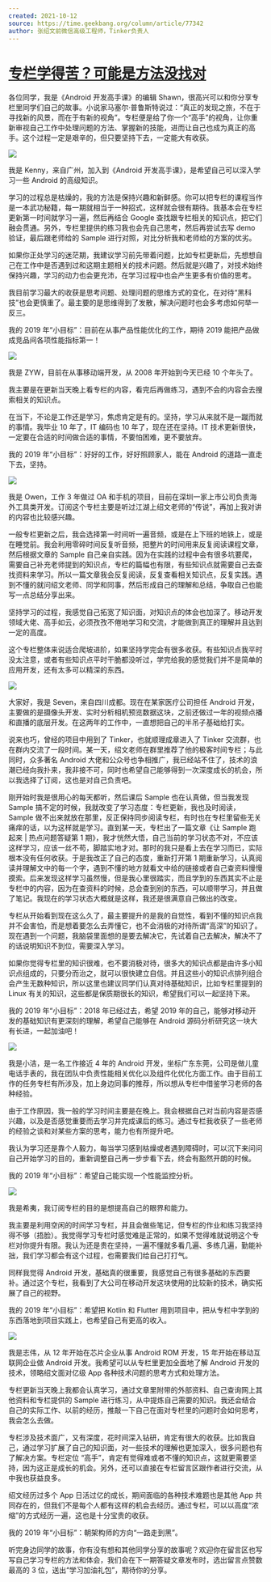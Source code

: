 ```yaml
---
created: 2021-10-12
source: https://time.geekbang.org/column/article/77342
author: 张绍文前微信高级工程师，Tinker负责人
---
```


# [专栏学得苦？可能是方法没找对](https://time.geekbang.org/column/article/77342)


各位同学，我是《Android 开发高手课》的编辑 Shawn，很高兴可以和你分享专栏里同学们自己的故事。小说家马塞尔·普鲁斯特说过：“真正的发现之旅，不在于寻找新的风景，而在于有新的视角”。专栏便是给了你一个“高手”的视角，让你重新审视自己工作中处理问题的方法、掌握新的技能，进而让自己也成为真正的高手。这个过程一定是艰辛的，但只要坚持下去，一定能大有收获。

![](https://static001.geekbang.org/resource/image/55/39/559ec4b6bd32283500cddc2869bad639.png)

我是 Kenny，来自广州，加入到《Android 开发高手课》，是希望自己可以深入学习一些 Android 的高级知识。

学习的过程总是枯燥的，我的方法是保持兴趣和新鲜感。你可以把专栏的课程当作是一本武功秘籍，每一期就相当于一种招式，这样就会很有期待。我基本会在专栏更新第一时间就学习一遍，然后再结合 Google 查找跟专栏相关的知识点，把它们融会贯通。另外，专栏里提供的练习我也会先自己思考，然后再尝试去写 demo 验证，最后跟老师给的 Sample 进行对照，对比分析我和老师给的方案的优劣。

如果你正处学习的迷茫期，我建议学习前先带着问题，比如专栏更新后，先想想自己在工作中是否遇到过和这期主题相关的技术问题。然后就是兴趣了，对技术始终保持兴趣，学习的动力也会更充沛，在学习过程中也会产生更多有价值的思考。

我目前学习最大的收获是思考问题、处理问题的思维方式的变化，在对待“黑科技”也会更慎重了。最主要的是思维得到了发散，解决问题时也会多考虑如何举一反三。

我的 2019 年“小目标”：目前在从事产品性能优化的工作，期待 2019 能把产品做成竞品间各项性能指标第一！

![](https://static001.geekbang.org/resource/image/54/49/541f8da3cf1bb6340462e2313cc3af49.png)

我是 ZYW，目前在从事移动端开发，从 2008 年开始到今天已经 10 个年头了。

我主要是在更新当天晚上看专栏的内容，看完后再做练习，遇到不会的内容会去搜索相关的知识点。

在当下，不论是工作还是学习，焦虑肯定是有的。坚持，学习从来就不是一蹴而就的事情。我毕业 10 年了，IT 编码也 10 年了，现在还在坚持。IT 技术更新很快，一定要在合适的时间做合适的事情，不要怕困难，更不要放弃。

我的 2019 年“小目标”：好好的工作，好好照顾家人，能在 Android 的道路一直走下去，坚持。

![](https://static001.geekbang.org/resource/image/29/96/29cfacdd036206fa1d6f0512b723b096.png)

我是 Owen，工作 3 年做过 OA 和手机的项目，目前在深圳一家上市公司负责海外工具类开发。订阅这个专栏主要是听过江湖上绍文老师的“传说”，再加上我对讲的内容也比较感兴趣。

一般专栏更新之后，我会选择第一时间听一遍音频，或是在上下班的地铁上，或是在睡觉前。我会利用零碎时间反复听音频，把整片的时间用来反复阅读课程文章，然后根据文章的 Sample 自己亲自实践。因为在实践的过程中会有很多坑要爬，需要自己补充老师提到的知识点，专栏的篇幅也有限，有些知识点就需要自己去查找资料来学习。所以一篇文章我会反复阅读，反复查看相关知识点，反复实践。遇到不懂的就问绍文老师、同学和同事，然后形成自己的理解和总结，争取自己也能写一点总结分享出来。

坚持学习的过程，我感觉自己拓宽了知识面，对知识点的体会也加深了。移动开发领域大佬、高手如云，必须孜孜不倦地学习和交流，才能做到真正的理解并且达到一定的高度。

这个专栏整体来说适合爬坡进阶，如果坚持学完会有很多收获。有些知识点我平时没太注意，或者有些知识点平时干脆都没听过，学完给我的感觉我们并不是简单的应用开发，还有太多可以精深的东西。

![](https://static001.geekbang.org/resource/image/bc/9f/bccda15e0955af195cabfcd1baa9789f.png)

大家好，我是 Seven，来自四川成都。现在在某家医疗公司担任 Android 开发，主要做的是摄像头开发、实时分析相机预览数据这块，之前还做过一年的视频点播和直播的底层开发。在这两年的工作中，一直想把自己的半吊子基础给打实。

说来也巧，曾经的项目中用到了 Tinker，也就顺理成章进入了 Tinker 交流群，也在群内交流了一段时间。某一天，绍文老师在群里推荐了他的极客时间专栏；与此同时，众多著名 Android 大佬和公众号也争相推广，我已经站不住了，技术的浪潮已经向我扑来，我非接不可，同时也希望自己能够得到一次深度成长的机会，所以我选择了订阅，这也是对自己负责吧。

刚开始时我是很用心的每天都听，然后课后 Sample 也在认真做，但当我发现 Sample 搞不定的时候，我就改变了学习态度：专栏更新，我也及时阅读，Sample 做不出来就放在那里，反正保持同步阅读专栏，有时也在专栏里留些无关痛痒的话，以为这样就是学习。直到某一天，专栏出了一篇文章《让 Sample 跑起来 | 热点问题答疑第 1 期》，我才恍然大悟，自己当前的学习状态不对，不应该这样学习，应该一丝不苟，脚踏实地才对。那时的我只是看上去在学习而已，实际根本没有任何收获。于是我改正了自己的态度，重新打开第 1 期重新学习，认真阅读并理解文中的每一个字，遇到不懂的地方就看文中给的链接或者自己查资料慢慢摸索。后来发现这样学习虽然慢，但是我心里很踏实，而且学到的东西其实不止是专栏中的内容，因为在查资料的时候，总会查到别的东西，可以顺带学习，并且做了笔记。我现在的学习状态大概就是这样，我还是很满意自己做出的改变。

专栏从开始看到现在这么久了，最主要提升的是我的自觉性，看到不懂的知识点我并不会害怕，而是想着要怎么去弄懂它，也不会消极的对待所谓“高深”的知识了。现在遇到一个问题，我脑袋里面想的是要去解决它，先试着自己去解决，解决不了的话说明知识不到位，需要深入学习。

如果你觉得专栏里的知识很难，也不要消极对待，很多大的知识点都是由许多小知识点组成的，只要分而治之，就可以很快建立自信。并且这些小的知识点排列组合会产生无数种知识，所以这里也建议同学们认真对待基础知识，比如专栏里提到的 Linux 有关的知识，这些都是保质期很长的知识，希望我们可以一起坚持下来。

我的 2019 年“小目标”：2018 年已经过去，希望 2019 年的自己，能够对移动开发的基础知识有更深刻的理解，希望自己能够在 Android 源码分析研究这一块大有长进，一起加油吧！

![](https://static001.geekbang.org/resource/image/82/1f/826a24c9f4a2bb4d60c553f57fcd491f.png)

我是小洁，是一名工作接近 4 年的 Android 开发，坐标广东东莞，公司是做儿童电话手表的，我在团队中负责性能相关优化以及组件化优化方面工作。由于目前工作的任务专栏有所涉及，加上身边同事的推荐，所以想从专栏中借鉴学习老师的各种经验。

由于工作原因，我一般的学习时间主要是在晚上。我会根据自己对当前内容是否感兴趣，以及是否感觉重要而去学习并完成课后的练习。通过专栏我收获了一些老师的经验之谈和对某些方案的思考，能力也有所提升吧。

我认为学习还是靠个人毅力，每当学习感到枯燥或者遇到障碍时，可以沉下来问问自己开始学习的目的，重新调整自己再一步步看下去，终会有豁然开朗的时候。

我的 2019 年“小目标”：希望自己能实现一个性能监控分析。

![](https://static001.geekbang.org/resource/image/d3/72/d3b0847e18f8bc4a5d68b4a096f87f72.png)

我是希夷，我订阅专栏的目的是想提高自己的眼界和能力。

我主要是利用空闲的时间学习专栏，并且会做些笔记，但专栏的作业和练习我坚持得不够（捂脸）。我觉得学习专栏时感觉难是正常的，如果不觉得难就说明这个专栏对你提升有限。我认为还是贵在坚持，一遍不懂就多看几遍、多练几遍，勤能补拙，我们学习都会有这个过程，也需要我们给自己打打气。

同样我觉得 Android 开发，基础真的很重要，我感觉自己有很多基础的东西要补。通过这个专栏，我看到了大公司在移动开发这块使用的比较新的技术，确实拓展了自己的视野。

我的 2019 年“小目标”：希望把 Kotlin 和 Flutter 用到项目中，把从专栏中学到的东西落地到项目实践上，也希望自己有更高的收入。

![](https://static001.geekbang.org/resource/image/2b/7a/2b2f0156a5db6ba1d04505b3dd6b747a.png)

我是志伟，从 12 年开始在芯片企业从事 Android ROM 开发，15 年开始在移动互联网企业做 Android 开发。我希望可以从专栏里更加全面地了解 Android 开发的技术，领略绍文面对亿级 App 各种技术问题的思考方式和处理方法。

专栏更新当天晚上我都会认真学习，通过文章里附带的外部资料、自己查询网上其他资料和专栏提供的 Sample 进行练习，从中提炼自己需要的知识。我还会结合自己的实际工作、以前的经历，推敲一下自己在面对专栏里的问题时会如何思考，我会怎么去做。

专栏涉及技术面广，又有深度，花时间深入钻研，肯定有很大的收获。比如我自己，通过学习扩展了自己的知识面，对一些技术的理解也更加深入，很多问题也有了解决方案。专栏定位 “高手”，肯定有觉得难或者不懂的知识点，这就更需要坚持，因为这正是成长的机会。另外，还可以直接在专栏留言区跟作者进行交流，从中我也获益良多。

绍文经历过多个 App 日活过亿的成长，期间面临的各种技术难题也是其他 App 共同存在的，但我们不是每个人都有这样的机会去经历。通过专栏，可以以高度“浓缩”的方式经历一遍，这也是十分宝贵的收获。

我的 2019 年“小目标”：朝架构师的方向“一路走到黑”。

听完身边同学的故事，你有没有想和其他同学分享的故事呢？欢迎你在留言区也写写自己学习专栏的方法和体会，我们会在下一期答疑文章发布时，选出留言点赞数最高的 3 位，送出“学习加油礼包”，期待你的分享。
